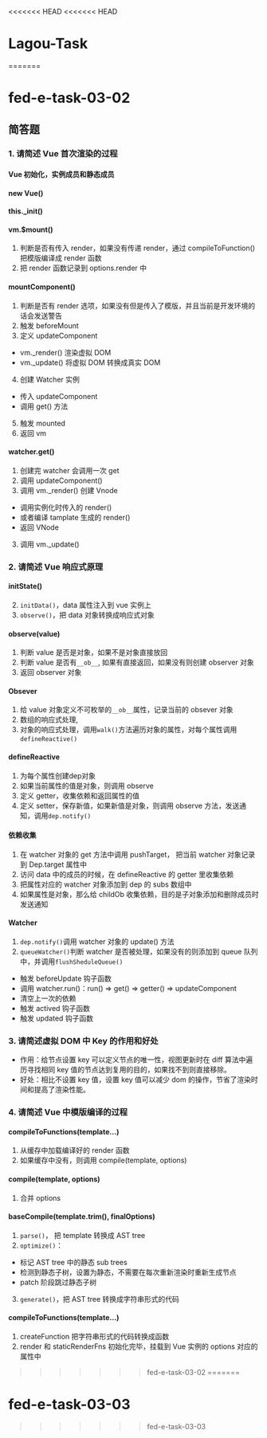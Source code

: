 <<<<<<< HEAD
<<<<<<< HEAD
# Lagou-Task
=======
# fed-e-task-03-02
## 简答题
### 1. 请简述 Vue 首次渲染的过程
#### Vue 初始化，实例成员和静态成员
#### new Vue()
#### this._init()
#### vm.$mount()
1. 判断是否有传入 render，如果没有传递 render，通过 compileToFunction() 把模版编译成 render 函数
2. 把 render 函数记录到 options.render 中
#### mountComponent()
1. 判断是否有 render 选项，如果没有但是传入了模版，并且当前是开发环境的话会发送警告
2. 触发 beforeMount 
3. 定义 updateComponent
- vm._render() 渲染虚拟 DOM
- vm._update() 将虚拟 DOM 转换成真实 DOM
4. 创建 Watcher 实例
- 传入 updateComponent
- 调用 get() 方法
5. 触发 mounted
6. 返回 vm
#### watcher.get()
1. 创建完 watcher 会调用一次 get
2. 调用 updateComponent()
3. 调用 vm._render() 创建 Vnode
- 调用实例化时传入的 render()
- 或者编译 tamplate 生成的 render()
- 返回 VNode
3. 调用 vm._update()


### 2. 请简述 Vue 响应式原理
#### initState()
2. `initData()`，data 属性注入到 vue 实例上
3. `observe()`，把 data 对象转换成响应式对象
#### observe(value)
1. 判断 value 是否是对象，如果不是对象直接放回
2. 判断 value 是否有`__ob__`, 如果有直接返回，如果没有则创建 observer 对象
3. 返回 observer 对象
#### Obsever
1. 给 value 对象定义不可枚举的`__ob__`属性，记录当前的 obsever 对象
2. 数组的响应式处理,
3. 对象的响应式处理，调用`walk()`方法遍历对象的属性，对每个属性调用`defineReactive()`
#### defineReactive
1. 为每个属性创建dep对象
2. 如果当前属性的值是对象，则调用 observe
3. 定义 getter，收集依赖和返回属性的值
4. 定义 setter，保存新值，如果新值是对象，则调用 observe 方法，发送通知，调用`dep.notify()`
#### 依赖收集
1. 在 watcher 对象的 get 方法中调用 pushTarget， 把当前 watcher 对象记录到 Dep.target 属性中
2. 访问 data 中的成员的时候，在 defineReactive 的 getter 里收集依赖
3. 把属性对应的 watcher 对象添加到 dep 的 subs 数组中
4. 如果属性是对象，那么给 childOb 收集依赖，目的是子对象添加和删除成员时发送通知
#### Watcher
1. `dep.notify()`调用 watcher 对象的 update() 方法
2. `queueWatcher()`判断 watcher 是否被处理，如果没有的则添加到 queue 队列中，并调用`flushSheduleQueue()`
- 触发 beforeUpdate 钩子函数
- 调用 watcher.run()：run() => get() => getter() => updateComponent
- 清空上一次的依赖
- 触发 actived 钩子函数
- 触发 updated 钩子函数


### 3. 请简述虚拟 DOM 中 Key 的作用和好处
- 作用：给节点设置 key 可以定义节点的唯一性，视图更新时在 diff 算法中遍历寻找相同 key 值的节点达到复用的目的，如果找不到则直接移除。
- 好处：相比不设置 key 值，设置 key 值可以减少 dom 的操作，节省了渲染时间和提高了渲染性能。


### 4. 请简述 Vue 中模版编译的过程
#### compileToFunctions(template...)
1. 从缓存中加载编译好的 render 函数
2. 如果缓存中没有，则调用 compile(template, options)
#### compile(template, options)
1. 合并 options
#### baseCompile(template.trim(), finalOptions)
1. `parse()`， 把 template 转换成 AST tree
2. `optimize()`：
- 标记 AST tree 中的静态 sub trees
- 检测到静态子树，设置为静态，不需要在每次重新渲染时重新生成节点
- patch 阶段跳过静态子树
3. `generate()`，把 AST tree 转换成字符串形式的代码
#### compileToFunctions(template...)
1. createFunction 把字符串形式的代码转换成函数
2. render 和 staticRenderFns 初始化完毕，挂载到 Vue 实例的 options 对应的属性中
>>>>>>> fed-e-task-03-02
=======
# fed-e-task-03-03
>>>>>>> fed-e-task-03-03
